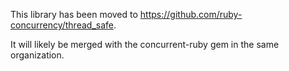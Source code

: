 This library has been moved to https://github.com/ruby-concurrency/thread_safe.

It will likely be merged with the concurrent-ruby gem in the same organization.
